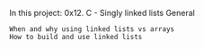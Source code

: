 In this project:
0x12. C - Singly linked lists
General

    When and why using linked lists vs arrays
    How to build and use linked lists

